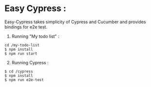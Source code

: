 # Easy Cypress :
Easy-Cypress takes simplicity of Cypress and Cucumber and provides bindings for e2e test.

1. Running "My todo list" :
```
cd /my-todo-list
$ npm install
$ npm run start 
```
2. Running Cypress :
```
$ cd /cypress
$ npm install
$ npm run e2e-test
```
